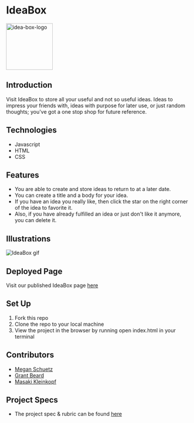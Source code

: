 # IdeaBox

<img width="127" alt="idea-box-logo" src="https://user-images.githubusercontent.com/80136642/121270129-f6117480-c875-11eb-9dfa-89e1beaaa762.png">

## Introduction

Visit IdeaBox to store all your useful and not so useful ideas. Ideas to impress your friends with, ideas with purpose for later use, or just random thoughts; you've got a one stop shop for future reference.

## Technologies

- Javascript
- HTML
- CSS

## Features

- You are able to create and store ideas to return to at a later date.
- You can create a title and a body for your idea.
- If you have an idea you really like, then click the star on the right corner of the idea to favorite it.
- Also, if you have already fulfilled an idea or just don't like it anymore, you can delete it.

## Illustrations

![IdeaBox gif](https://media.giphy.com/media/wb3U2AY7lglxwmNUkI/giphy.gif)

## Deployed Page

Visit our published IdeaBox page [here](https://masaki-kleinkopf.github.io/ideabox/)

## Set Up

1. Fork this repo
2. Clone the repo to your local machine
3. View the project in the browser by running open index.html in your terminal

## Contributors

- [Megan Schuetz](https://github.com/megschuetzhttps://github.com/megschuetz)
- [Grant Beard](https://github.com/GrantXBeard)
- [Masaki Kleinkopf](https://github.com/masaki-kleinkopf)

## Project Specs

- The project spec & rubric can be found [here](https://frontend.turing.edu/projects/module-1/ideabox-group-v2.html)
